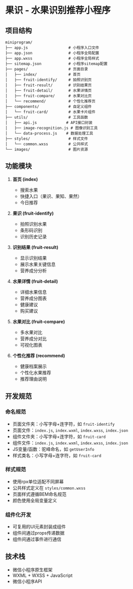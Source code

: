 # 果识 - 水果识别推荐小程序

## 项目结构

```
miniprogram/
├── app.js                  # 小程序入口文件
├── app.json                # 小程序全局配置
├── app.wxss                # 小程序全局样式
├── sitemap.json            # 小程序sitemap配置
├── pages/                  # 页面目录
│   ├── index/              # 首页
│   ├── fruit-identify/     # 拍照识别页
│   ├── fruit-result/       # 识别结果页
│   ├── fruit-detail/       # 水果详情页
│   ├── fruit-compare/      # 水果对比页
│   └── recommend/          # 个性化推荐页
├── components/             # 自定义组件
│   └── fruit-card/         # 水果卡片组件
├── utils/                  # 工具函数
│   ├── api.js             # API接口封装
│   ├── image-recognition.js # 图像识别工具
│   └── data-process.js    # 数据处理工具
├── styles/                 # 样式文件
│   └── common.wxss         # 公共样式
└── images/                 # 图片资源
```

## 功能模块

1. **首页 (index)**
   - 搜索水果
   - 快捷入口（果识、果知、果然）
   - 今日推荐

2. **果识 (fruit-identify)**
   - 拍照识别水果
   - 条形码识别
   - 识别历史记录

3. **识别结果 (fruit-result)**
   - 显示识别结果
   - 展示水果关键信息
   - 营养成分分析

4. **水果详情 (fruit-detail)**
   - 详细水果信息
   - 营养成分图表
   - 健康建议
   - 购买建议

5. **水果对比 (fruit-compare)**
   - 多水果对比
   - 营养成分对比
   - 可视化图表

6. **个性化推荐 (recommend)**
   - 健康档案展示
   - 个性化水果推荐
   - 推荐理由说明

## 开发规范

### 命名规范
- 页面文件夹：小写字母+连字符，如 `fruit-identify`
- 页面文件：`index.js`, `index.wxml`, `index.wxss`, `index.json`
- 组件文件夹：小写字母+连字符，如 `fruit-card`
- 组件文件：`index.js`, `index.wxml`, `index.wxss`, `index.json`
- JS变量/函数：驼峰命名，如 `getUserInfo`
- 样式类名：小写字母+连字符，如 `fruit-card`

### 样式规范
- 使用rpx单位适配不同屏幕
- 公共样式定义在 `styles/common.wxss`
- 页面样式遵循BEM命名规范
- 颜色使用全局变量定义

### 组件化开发
- 可复用的UI元素封装成组件
- 组件间通过props传递数据
- 组件间通过事件进行通信

## 技术栈

- 微信小程序原生框架
- WXML + WXSS + JavaScript
- 微信小程序API